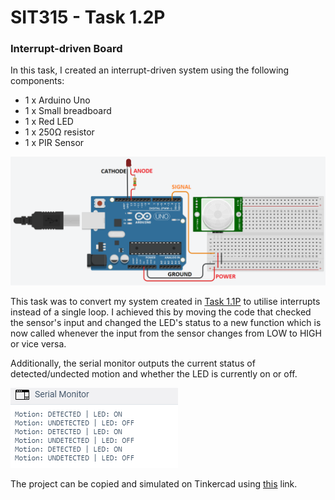 # SIT315 - Task 1.2P
### Interrupt-driven Board

In this task, I created an interrupt-driven system using the following components:
- 1 x Arduino Uno
- 1 x Small breadboard
- 1 x Red LED
- 1 x 250Ω resistor
- 1 x PIR Sensor

![Tinkercad diagram](https://raw.githubusercontent.com/cjboyd1999/SIT315/master/Module%201/Task%201.2P/Design%20Diagram.png "Tinkercad diagram")

This task was to convert my system created in [Task 1.1P](https://github.com/cjboyd1999/SIT315/tree/master/Module%201/Task%201.1P) to utilise interrupts instead of a single loop. I achieved this by moving the code that checked the sensor's input and changed the LED's status to a new function which is now called whenever the input from the sensor changes from LOW to HIGH or vice versa.

Additionally, the serial monitor outputs the current status of detected/undected motion and whether the LED is currently on or off.

![Tinkercad serial monitor snippet](https://raw.githubusercontent.com/cjboyd1999/SIT315/master/Module%201/Task%201.2P/Serial%20Monitor.png "Tinkercad serial monitor snippet")

The project can be copied and simulated on Tinkercad using [this](https://www.tinkercad.com/things/jQiL88t0UdO) link.